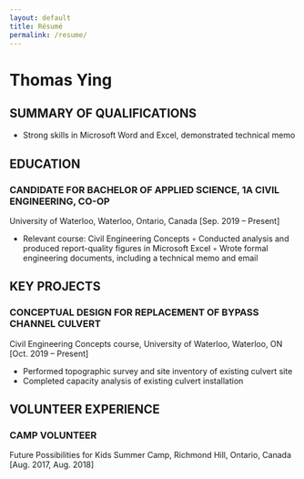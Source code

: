 ```yaml
---
layout: default
title: Résumé
permalink: /resume/
---
```


# Thomas Ying


## SUMMARY OF QUALIFICATIONS

- Strong skills in Microsoft Word and Excel, demonstrated technical memo


## EDUCATION

### CANDIDATE FOR BACHELOR OF APPLIED SCIENCE, 1A CIVIL ENGINEERING, CO-OP

University of Waterloo, Waterloo, Ontario, Canada [Sep. 2019 – Present]

- Relevant course: Civil Engineering Concepts
    ◦ Conducted analysis and produced report-quality figures in Microsoft Excel
    ◦ Wrote formal engineering documents, including a technical memo and email

## KEY PROJECTS

### CONCEPTUAL DESIGN FOR REPLACEMENT OF BYPASS CHANNEL CULVERT

Civil Engineering Concepts course, University of Waterloo, Waterloo, ON [Oct. 2019 – Present]

- Performed topographic survey and site inventory of existing culvert site
- Completed capacity analysis of existing culvert installation


## VOLUNTEER EXPERIENCE

### CAMP VOLUNTEER

Future Possibilities for Kids Summer Camp, Richmond Hill, Ontario, Canada [Aug. 2017, Aug. 2018]


